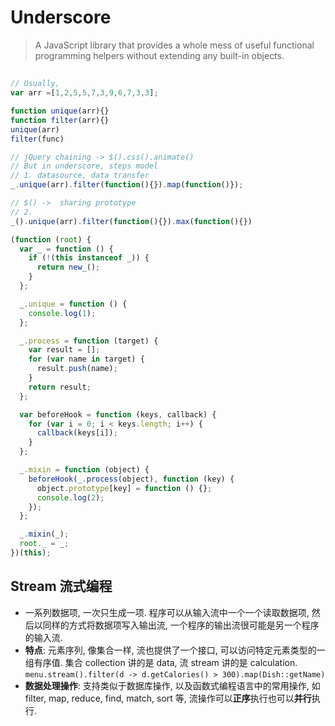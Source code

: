 # Underscore

> A JavaScript library that provides a whole mess of useful functional programming helpers without extending any built-in objects.

##

```js
// Usually,
var arr =[1,2,5,5,7,3,9,6,7,3,3];

function unique(arr){}
function filter(arr){}
unique(arr)
filter(func)

// jQuery chaining -> $().css().animate()
// But in underscore, steps model
// 1. datasource, data transfer
_.unique(arr).filter(function(){}).map(function()});

// $() ->  sharing prototype
// 2.
_().unique(arr).filter(function(){}).max(function(){})
```

```js
(function (root) {
  var _ = function () {
    if (!(this instanceof _)) {
      return new_();
    }
  };

  _.unique = function () {
    console.log(1);
  };

  _.process = function (target) {
    var result = [];
    for (var name in target) {
      result.push(name);
    }
    return result;
  };

  var beforeHook = function (keys, callback) {
    for (var i = 0; i < keys.length; i++) {
      callback(keys[i]);
    }
  };

  _.mixin = function (object) {
    beforeHook(_.process(object), function (key) {
      object.prototype[key] = function () {};
      console.log(2);
    });
  };

  _.mixin(_);
  root._ = _;
})(this);
```

## Stream 流式编程

- 一系列数据项, 一次只生成一项. 程序可以从输入流中一个一个读取数据项, 然后以同样的方式将数据项写入输出流, 一个程序的输出流很可能是另一个程序的输入流.
- **特点**: 元素序列, 像集合一样, 流也提供了一个接口, 可以访问特定元素类型的一组有序值. 集合 collection 讲的是 data, 流 stream 讲的是 calculation.
  `menu.stream().filter(d -> d.getCalories() > 300).map(Dish::getName)`
- **数据处理操作**: 支持类似于数据库操作, 以及函数式编程语言中的常用操作, 如 filter, map, reduce, find, match, sort 等, 流操作可以**正序**执行也可以**并行**执行.
